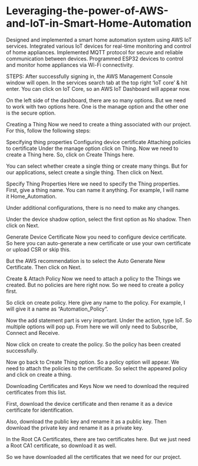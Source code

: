 # Leveraging-the-power-of-AWS-and-IoT-in-Smart-Home-Automation
Designed and implemented a smart home automation system using AWS IoT services. 
Integrated various IoT devices for real-time monitoring and control of home appliances.
Implemented MQTT protocol for secure and reliable communication between devices.
Programmed ESP32 devices to control and monitor home appliances via Wi-Fi connectivity.

STEPS:
After successfully signing in, the AWS Management Console window will open. In the services search tab at the top right ‘IoT core’ & hit enter.
You can click on IoT Core, so an AWS IoT Dashboard will appear now.



On the left side of the dashboard, there are so many options. But we need to work with two options here. One is the manage option and the other one is the secure option.

Creating a Thing
Now we need to create a thing associated with our project. For this, follow the following steps:

Specifying thing properties
Configuring device certificate
Attaching policies to certificate
Under the manage option click on Thing. Now we need to create a Thing here. So, click on Create Things here.

You can select whether create a single thing or create many things. But for our applications, select create a single thing. Then click on Next.

Specify Thing Properties
Here we need to specify the Thing properties. First, give a thing name. You can name it anything. For example, I will name it Home_Automation.

Under additional configurations, there is no need to make any changes.

Under the device shadow option, select the first option as No shadow. Then click on Next.

Generate Device Certificate
Now you need to configure device certificate. So here you can auto-generate a new certificate or use your own certificate or upload CSR or skip this.

But the AWS recommendation is to select the Auto Generate New Certificate. Then click on Next.

Create & Attach Policy
Now we need to attach a policy to the Things we created. But no policies are here right now. So we need to create a policy first.

So click on create policy. Here give any name to the policy. For example, I will give it a name as “Automation_Policy“.

Now the add statement part is very important. Under the action, type IoT. So multiple options will pop up. From here we will only need to Subscribe, Connect and Receive.

Now click on create to create the policy. So the policy has been created successfully.

Now go back to Create Thing option. So a policy option will appear. We need to attach the policies to the certificate. So select the appeared policy and click on create a thing.

Downloading Certificates and Keys
Now we need to download the required certificates from this list.

First, download the device certificate and then rename it as a device certificate for identification.

Also, download the public key and rename it as a public key. Then download the private key and rename it as a private key.

In the Root CA Certificates, there are two certificates here. But we just need a Root CA1 certificate, so download it as well.



So we have downloaded all the certificates that we need for our project.
